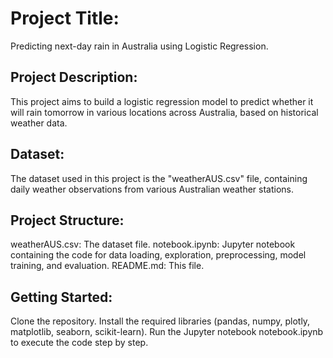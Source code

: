 # Project Title:
Predicting next-day rain in Australia using Logistic Regression.

## Project Description:
This project aims to build a logistic regression model to predict whether it will rain tomorrow in various locations across Australia, based on historical weather data.

## Dataset:
The dataset used in this project is the "weatherAUS.csv" file, containing daily weather observations from various Australian weather stations.

## Project Structure:
weatherAUS.csv: The dataset file.
notebook.ipynb: Jupyter notebook containing the code for data loading, exploration, preprocessing, model training, and evaluation.
README.md: This file.

## Getting Started:
Clone the repository.
Install the required libraries (pandas, numpy, plotly, matplotlib, seaborn, scikit-learn).
Run the Jupyter notebook notebook.ipynb to execute the code step by step.
